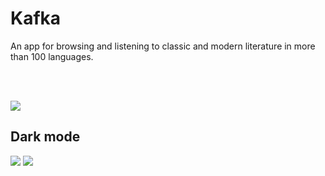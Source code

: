 # Kafka
An app for browsing and listening to classic and modern literature in more than 100 languages.





</br></br>

<img src="https://user-images.githubusercontent.com/6247940/56096787-4eed5880-5f0a-11e9-850c-fa8160266a5e.png">

## Dark mode
<img src="https://user-images.githubusercontent.com/6247940/56096855-d6d36280-5f0a-11e9-8b2d-ca60869a5dd2.png">

<img src="https://user-images.githubusercontent.com/6247940/56096915-97594600-5f0b-11e9-9524-190d5d925d82.png">
